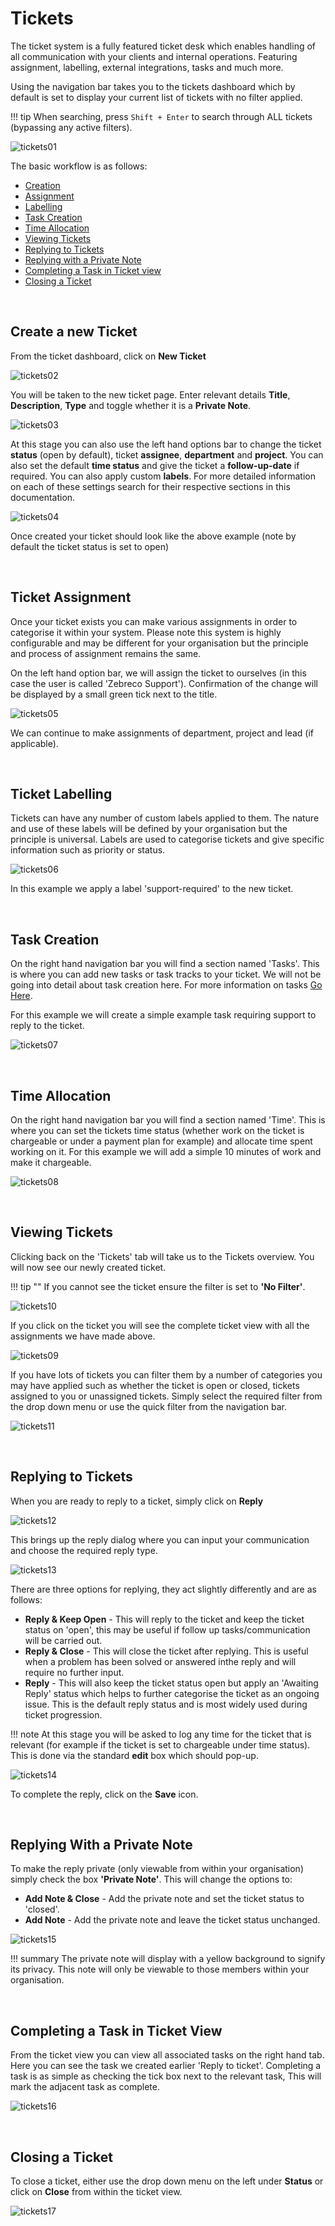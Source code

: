 # Tickets

The ticket system is a fully featured ticket desk which enables handling of all communication with your clients and internal operations. Featuring assignment, labelling, external integrations, tasks and much more.

Using the navigation bar takes you to the tickets dashboard which by default is set to display your current list of tickets with no filter applied.

!!! tip
    When searching, press `Shift + Enter` to search through ALL tickets (bypassing any active filters).

![tickets01](/images/tickets/tickets01.png "Tickets View")

The basic workflow is as follows:

* [Creation](#create-a-new-ticket)
* [Assignment](#ticket-assignment)
* [Labelling](#ticket-labelling)
* [Task Creation](#task-creation)
* [Time Allocation](#time-allocation)
* [Viewing Tickets](#viewing-tickets)
* [Replying to Tickets](#replying-to-tickets)
* [Replying with a Private Note](#replying-with-a-private-note)
* [Completing a Task in Ticket view](#completing-a-task-in-ticket-view)
* [Closing a Ticket](#closing-a-ticket)

&nbsp;

## Create a new Ticket

From the ticket dashboard, click on **New Ticket**

![tickets02](/images/tickets/tickets02.png "New Ticket Button")

You will be taken to the new ticket page. Enter relevant details **Title**, **Description**, **Type** and toggle whether it is a **Private Note**.

![tickets03](/images/tickets/tickets03.png "New Ticket Creation")

At this stage you can also use the left hand options bar to change the ticket **status** (open by default), ticket **assignee**, **department** and **project**. You can also set the default **time status** and give the ticket a **follow-up-date** if required. You can also apply custom **labels**. For more detailed information on each of these settings search for their respective sections in this documentation.

![tickets04](/images/tickets/tickets04.png "My First Ticket")

Once created your ticket should look like the above example (note by default the ticket status is set to open)

&nbsp;

## Ticket Assignment

Once your ticket exists you can make various assignments in order to categorise it within your system. Please note this system is highly configurable and may be different for your organisation but the principle and process of assignment remains the same.

On the left hand option bar, we will assign the ticket to ourselves (in this case the user is called 'Zebreco Support'). Confirmation of the change will be displayed by a small green tick next to the title.

![tickets05](/images/tickets/tickets05.png "Ticket Assignment")

We can continue to make assignments of department, project and lead (if applicable).

&nbsp;

## Ticket Labelling

Tickets can have any number of custom labels applied to them. The nature and use of these labels will be defined by your organisation but the principle is universal. Labels are used to categorise tickets and give specific information such as priority or status.

![tickets06](/images/tickets/tickets06.png "Ticket Labelling")

In this example we apply a label 'support-required' to the new ticket.

&nbsp;

## Task Creation

On the right hand navigation bar you will find a section named 'Tasks'. This is where you can add new tasks or task tracks to your ticket. We will not be going into detail about task creation here. For more information on tasks [Go Here](tasks.md). 

For this example we will create a simple example task requiring support to reply to the ticket.

![tickets07](/images/tickets/tickets07.png "Ticket Task Creation")

&nbsp;

## Time Allocation

On the right hand navigation bar you will find a section named 'Time'. This is where you can set the tickets time status (whether work on the ticket is chargeable or under a payment plan for example) and allocate time spent working on it. For this example we will add a simple 10 minutes of work and make it chargeable.

![tickets08](/images/tickets/tickets08.png "Ticket Time Allocation")

&nbsp;

## Viewing Tickets

Clicking back on the 'Tickets' tab will take us to the Tickets overview. You will now see our newly created ticket. 

!!! tip ""
    If you cannot see the ticket ensure the filter is set to **'No Filter'**.

![tickets10](/images/tickets/tickets10.png "Ticket Viewing")

If you click on the ticket you will see the complete ticket view with all the assignments we have made above.

![tickets09](/images/tickets/tickets09.png "Example Ticket")

If you have lots of tickets you can filter them by a number of categories you may have applied such as whether the ticket is open or closed, tickets assigned to you or unassigned tickets. Simply select the required filter from the drop down menu or use the quick filter from the navigation bar.

![tickets11](/images/tickets/tickets11.png "Ticket Filtering")

&nbsp;

## Replying to Tickets

When you are ready to reply to a ticket, simply click on **Reply** 

![tickets12](/images/tickets/tickets12.png "Ticket Reply Button")

This brings up the reply dialog where you can input your communication and choose the required reply type.

![tickets13](/images/tickets/tickets13.png "Ticket Reply")

There are three options for replying, they act slightly differently and are as follows:

* **Reply & Keep Open** - This will reply to the ticket and keep the ticket status on 'open', this may be useful if follow up tasks/communication will be carried out.
* **Reply & Close** - This will close the ticket after replying. This is useful when a problem has been solved or answered inthe reply and will require no further input.
* **Reply** - This will also keep the ticket status open but apply an 'Awaiting Reply' status which helps to further categorise the ticket as an ongoing issue. This is the default reply status and is most widely used during ticket progression.

!!! note
    At this stage you will be asked to log any time for the ticket that is relevant (for example if the ticket is set to chargeable under time status). This is done via the standard **edit** box which should pop-up.

![tickets14](/images/tickets/tickets14.png "Ticket Edit")

To complete the reply, click on the **Save** icon.

&nbsp;

## Replying With a Private Note

To make the reply private (only viewable from within your organisation) simply check the box **'Private Note'**. This will change the options to:

* **Add Note & Close** - Add the private note and set the ticket status to 'closed'.
* **Add Note** - Add the private note and leave the ticket status unchanged.

![tickets15](/images/tickets/tickets15.png "Private Note")

!!! summary
    The private note will display with a yellow background to signify its privacy. This note will only be viewable to those members within your organisation.

&nbsp;

## Completing a Task in Ticket View

From the ticket view you can view all associated tasks on the right hand tab. Here you can see the task we created earlier 'Reply to ticket'. Completing a task is as simple as checking the tick box next to the relevant task, This will mark the adjacent task as complete. 

![tickets16](/images/tickets/tickets16.png "Completed Ticket Task")

&nbsp;

## Closing a Ticket

To close a ticket, either use the drop down menu on the left under **Status** or click on **Close** from within the ticket view.

![tickets17](/images/tickets/tickets17.png "Close Ticket Button")

&nbsp;




